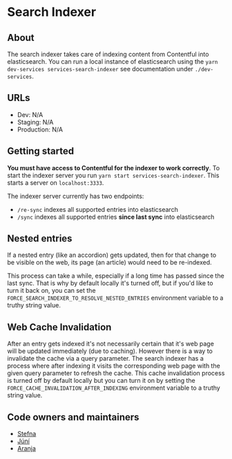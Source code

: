 # Search Indexer

## About

The search indexer takes care of indexing content from Contentful into elasticsearch. You can run a local instance of elasticsearch using the `yarn dev-services services-search-indexer` see documentation under `./dev-services`.

## URLs

- Dev: N/A
- Staging: N/A
- Production: N/A

## Getting started

**You must have access to Contentful for the indexer to work correctly**. To start the indexer server you run `yarn start services-search-indexer`. This starts a server on `localhost:3333`.

The indexer server currently has two endpoints:

- `/re-sync` indexes all supported entries into elasticsearch
- `/sync` indexes all supported entries **since last sync** into elasticsearch

## Nested entries

If a nested entry (like an accordion) gets updated, then for that change to be visible on the web, its page (an article) would need to be re-indexed.

This process can take a while, especially if a long time has passed since the last sync. That is why by default locally it's turned off, but if you'd like to turn it back on, you can set the `FORCE_SEARCH_INDEXER_TO_RESOLVE_NESTED_ENTRIES` environment variable to a truthy string value.

## Web Cache Invalidation

After an entry gets indexed it's not necessarily certain that it's web page will be updated immediately (due to caching). However there is a way to invalidate the cache via a query parameter. The search indexer has a process where after indexing it visits the corresponding web page with the given query parameter to refresh the cache. This cache invalidation process is turned off by default locally but you can turn it on by setting the `FORCE_CACHE_INVALIDATION_AFTER_INDEXING` environment variable to a truthy string value.

## Code owners and maintainers

- [Stefna](https://github.com/orgs/island-is/teams/stefna/members)
- [Júní](https://github.com/orgs/island-is/teams/juni/members)
- [Aranja](https://github.com/orgs/island-is/teams/aranja/members)
